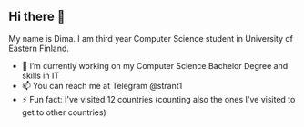  ## Hi there 👋

My name is Dima. I am third year Computer Science student in University of Eastern Finland.

- 🔭 I’m currently working on my Computer Science Bachelor Degree and skills in IT
- 📫 You can reach me at Telegram @strant1
- ⚡ Fun fact: I've visited 12 countries (counting also the ones I've visited to get to other countries) 
